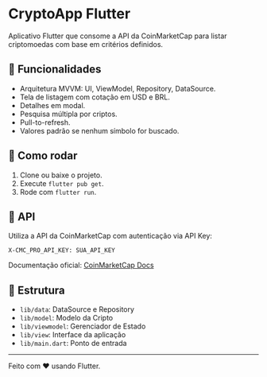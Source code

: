 
# CryptoApp Flutter

Aplicativo Flutter que consome a API da CoinMarketCap para listar criptomoedas com base em critérios definidos.

## 🔧 Funcionalidades

- Arquitetura MVVM: UI, ViewModel, Repository, DataSource.
- Tela de listagem com cotação em USD e BRL.
- Detalhes em modal.
- Pesquisa múltipla por criptos.
- Pull-to-refresh.
- Valores padrão se nenhum símbolo for buscado.

## 🚀 Como rodar

1. Clone ou baixe o projeto.
2. Execute `flutter pub get`.
3. Rode com `flutter run`.

## 🔑 API

Utiliza a API da CoinMarketCap com autenticação via API Key:
```
X-CMC_PRO_API_KEY: SUA_API_KEY
```

Documentação oficial: [CoinMarketCap Docs](https://coinmarketcap.com/api/documentation/v1/)

## 📁 Estrutura

- `lib/data`: DataSource e Repository
- `lib/model`: Modelo da Cripto
- `lib/viewmodel`: Gerenciador de Estado
- `lib/view`: Interface da aplicação
- `lib/main.dart`: Ponto de entrada

---
Feito com ❤️ usando Flutter.

